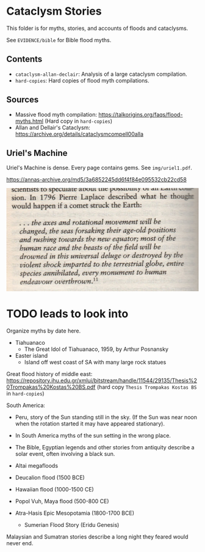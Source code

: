 # Cataclysm Stories

This folder is for myths, stories, and accounts of floods and cataclysms.

See `EVIDENCE/bible` for Bible flood myths.

## Contents

- `cataclysm-allan-declair`: Analysis of a large cataclysm compilation.
- `hard-copies`: Hard copies of flood myth compilations.

## Sources

- Massive flood myth compilation: https://talkorigins.org/faqs/flood-myths.html (Hard copy in `hard-copies`)
- Allan and Dellair's Cataclysm: https://archive.org/details/cataclysmcompell00alla

## Uriel's Machine

Uriel's Machine is dense. Every page contains gems. See `img/uriel1.pdf`.

https://annas-archive.org/md5/3a6852245dd6f4f84e095532cb22cd58

![x](img/uriel.jpg "")

# TODO leads to look into

Organize myths by date here.

- Tiahuanaco
	- The Great Idol of Tiahuanaco, 1959, by Arthur Posnansky
- Easter island
	- Island off west coast of SA with many large rock statues

Great flood history of middle east: https://repository.ihu.edu.gr/xmlui/bitstream/handle/11544/29135/Thesis%20Trompakas%20Kostas%20BS.pdf (hard copy `Thesis Trompakas Kostas BS` in `hard-copies`)

South America:
- Peru, story of the Sun standing still in the sky. (If the Sun was near noon when the rotation started it may have appeared stationary).
- In South America myths of the sun setting in the wrong place.

- The Bible, Egyptian legends and other stories from antiquity describe a solar event, often involving a black sun.
- Altai megafloods
- Deucalion flood (1500 BCE)
- Hawaiian flood (1000-1500 CE)
- Popol Vuh, Maya flood (500-800 CE)
- Atra-Hasis Epic Mesopotamia (1800-1700 BCE)
	- Sumerian Flood Story (Eridu Genesis)

Malaysian and Sumatran stories describe a long night they feared would never end.